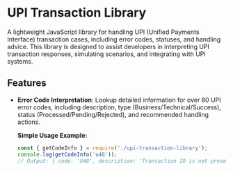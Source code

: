 # UPI Transaction Library

A lightweight JavaScript library for handling UPI (Unified Payments Interface) transaction cases, including error codes, statuses, and handling advice. This library is designed to assist developers in interpreting UPI transaction responses, simulating scenarios, and integrating with UPI systems.

## Features
- **Error Code Interpretation**: Lookup detailed information for over 80 UPI error codes, including description, type (Business/Technical/Success), status (Processed/Pending/Rejected), and recommended handling actions.

  **Simple Usage Example:**
  ```javascript
  const { getCodeInfo } = require('./upi-transaction-library');
  console.log(getCodeInfo('u48'));
  // Output: { code: 'U48', description: 'Transaction ID is not present or not found in UPI System', type: 'Technical', status: 'Rejected', handling: 'Invalid or missing transaction ID; verify and retry status check after 2 hours if within first 2 hours.' }
